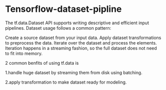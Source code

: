 # Tensorflow-dataset-pipline

The tf.data.Dataset API supports writing descriptive and efficient input pipelines. Dataset usage follows a common pattern:

Create a source dataset from your input data.
Apply dataset transformations to preprocess the data.
Iterate over the dataset and process the elements.
Iteration happens in a streaming fashion, so the full dataset does not need to fit into memory.


2 common benfits of using tf.data is

1.handle huge dataset by streaming them from disk using batching.

2.apply transformation to make dataset ready for modeling.
